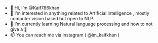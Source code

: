 - 👋 Hi, I’m @Kaif786khan
- 👀 I’m interested in anything related to Artificial intelligence , mostly computer vision based but open to NLP.
- 🌱 I’m currently learning Natural language processing and how to not give a 💩
- 📫 You can reach me via instagram ( @im_kaifkhan )


